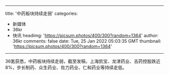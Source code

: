 
---
title: '中药板块持续走弱'
categories: 
 - 新媒体
 - 36kr
 - 快讯
headimg: 'https://picsum.photos/400/300?random=1364'
author: 36kr
comments: false
date: Tue, 25 Jan 2022 05:03:35 GMT
thumbnail: 'https://picsum.photos/400/300?random=1364'
---

<div>   
36氪获悉，中药板块持续走弱，截至发稿，上海凯宝、龙津药业、吉药控股跌近8%，步长制药、众生药业、佐力药业、仁和药业等持续走低。  
</div>
            